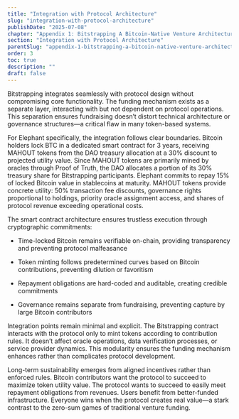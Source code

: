 ```yaml
---
title: "Integration with Protocol Architecture"
slug: "integration-with-protocol-architecture"
publishDate: "2025-07-08"
chapter: "Appendix 1: Bitstrapping A Bitcoin-Native Venture Architecture"
section: "Integration with Protocol Architecture"
parentSlug: "appendix-1-bitstrapping-a-bitcoin-native-venture-architecture"
order: 3
toc: true
description: ""
draft: false
---
```


Bitstrapping integrates seamlessly with protocol design without compromising core functionality. The funding mechanism
exists as a separate layer, interacting with but not dependent on protocol operations. This separation ensures
fundraising doesn’t distort technical architecture or governance structures—a critical flaw in many token-based systems.

For Elephant specifically, the integration follows clear boundaries. Bitcoin holders lock BTC in a dedicated smart
contract for 3 years, receiving MAHOUT tokens from the DAO treasury allocation at a 30% discount to projected utility
value. Since MAHOUT tokens are primarily mined by oracles through Proof of Truth, the DAO allocates a portion of its 30%
treasury share for Bitstrapping participants. Elephant commits to repay 15% of locked Bitcoin value in stablecoins at
maturity. MAHOUT tokens provide concrete utility: 50% transaction fee discounts, governance rights proportional to
holdings, priority oracle assignment access, and shares of protocol revenue exceeding operational costs.

The smart contract architecture ensures trustless execution through cryptographic commitments:

- Time-locked Bitcoin remains verifiable on-chain, providing transparency and preventing protocol malfeasance

- Token minting follows predetermined curves based on Bitcoin contributions, preventing dilution or favoritism

- Repayment obligations are hard-coded and auditable, creating credible commitments

- Governance remains separate from fundraising, preventing capture by large Bitcoin contributors

Integration points remain minimal and explicit. The Bitstrapping contract interacts with the protocol only to mint
tokens according to contribution rules. It doesn’t affect oracle operations, data verification processes, or service
provider dynamics. This modularity ensures the funding mechanism enhances rather than complicates protocol development.

Long-term sustainability emerges from aligned incentives rather than enforced rules. Bitcoin contributors want the
protocol to succeed to maximize token utility value. The protocol wants to succeed to easily meet repayment obligations
from revenues. Users benefit from better-funded infrastructure. Everyone wins when the protocol creates real value—a
stark contrast to the zero-sum games of traditional venture funding.

